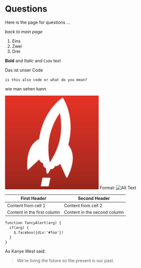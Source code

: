 # Questions
Here is the page for questions ...

_back to main page_

1. Eins
1. Zwei
 1. Drei
 
 **Bold** and _Italic_ and `Code` text
 
 Das ist unser Code
 
 `is this also code
 or what do you mean?` 
 
 wie man sehen kann.

![GitHub Logo](/images/logo.jpg)
Format: ![Alt Text](url)

First Header | Second Header
------------ | -------------
Content from cell 1 | Content from cell 2
Content in the first column | Content in the second column

    function fancyAlert(arg) {
      if(arg) {
        $.facebox({div:'#foo'})
      }
    }
    
As Kanye West said:

> We're living the future so
> the present is our past.
